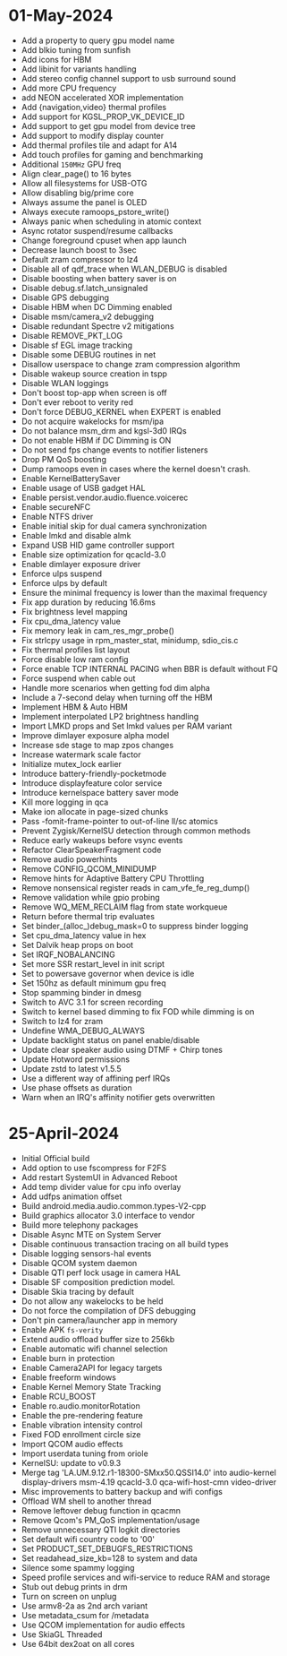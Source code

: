
# 01-May-2024
- Add a property to query gpu model name
- Add blkio tuning from sunfish
- Add icons for HBM
- Add libinit for variants handling
- Add stereo config channel support to usb surround sound
- Add more CPU frequency
- add NEON accelerated XOR implementation
- Add {navigation,video} thermal profiles
- Add support for KGSL_PROP_VK_DEVICE_ID
- Add support to get gpu model from device tree
- Add support to modify display counter
- Add thermal profiles tile and adapt for A14
- Add touch profiles for gaming and benchmarking
- Additional `150MHz` GPU freq
- Align clear_page() to 16 bytes
- Allow all filesystems for USB-OTG
- Allow disabling big/prime core
- Always assume the panel is OLED
- Always execute ramoops_pstore_write()
- Always panic when scheduling in atomic context
- Async rotator suspend/resume callbacks
- Change foreground cpuset when app launch
- Decrease launch boost to 3sec
- Default zram compressor to lz4
- Disable all of qdf_trace when WLAN_DEBUG is disabled
- Disable boosting when battery saver is on
- Disable debug.sf.latch_unsignaled
- Disable GPS debugging
- Disable HBM when DC Dimming enabled
- Disable msm/camera_v2 debugging
- Disable redundant Spectre v2 mitigations
- Disable REMOVE_PKT_LOG
- Disable sf EGL image tracking
- Disable some DEBUG routines in net
- Disallow userspace to change zram compression algorithm
- Disable wakeup source creation in tspp
- Disable WLAN loggings
- Don't boost top-app when screen is off
- Don't ever reboot to verity red
- Don't force DEBUG_KERNEL when EXPERT is enabled
- Do not acquire wakelocks for msm/ipa
- Do not balance msm_drm and kgsl-3d0 IRQs
- Do not enable HBM if DC Dimming is ON
- Do not send fps change events to notifier listeners
- Drop PM QoS boosting
- Dump ramoops even in cases where the kernel doesn't crash.
- Enable KernelBatterySaver
- Enable usage of USB gadget HAL
- Enable persist.vendor.audio.fluence.voicerec
- Enable secureNFC
- Enable NTFS driver
- Enable initial skip for dual camera synchronization
- Enable lmkd and disable almk
- Expand USB HID game controller support
- Enable size optimization for qcacld-3.0
- Enable dimlayer exposure driver
- Enforce ulps suspend
- Enforce ulps by default
- Ensure the minimal frequency is lower than the maximal frequency
- Fix app duration by reducing 16.6ms
- Fix brightness level mapping
- Fix cpu_dma_latency value
- Fix memory leak in cam_res_mgr_probe()
- Fix strlcpy usage in rpm_master_stat, minidump, sdio_cis.c
- Fix thermal profiles list layout
- Force disable low ram config
- Force enable TCP INTERNAL PACING when BBR is default without FQ
- Force suspend when cable out
- Handle more scenarios when getting fod dim alpha
- Include a 7-second delay when turning off the HBM
- Implement HBM & Auto HBM
- Implement interpolated LP2 brightness handling
- Import LMKD props and Set lmkd values per RAM variant
- Improve dimlayer exposure alpha model
- Increase sde stage to map zpos changes
- Increase watermark scale factor
- Initialize mutex_lock earlier
- Introduce battery-friendly-pocketmode
- Introduce displayfeature color service
- Introduce kernelspace battery saver mode
- Kill more logging in qca
- Make ion allocate in page-sized chunks
- Pass -fomit-frame-pointer to out-of-line ll/sc atomics
- Prevent Zygisk/KernelSU detection through common methods
- Reduce early wakeups before vsync events
- Refactor ClearSpeakerFragment code
- Remove audio powerhints
- Remove CONFIG_QCOM_MINIDUMP
- Remove hints for Adaptive Battery CPU Throttling
- Remove nonsensical register reads in cam_vfe_fe_reg_dump()
- Remove validation while gpio probing
- Remove WQ_MEM_RECLAIM flag from state workqueue
- Return before thermal trip evaluates
- Set binder_(alloc_)debug_mask=0 to suppress binder logging
- Set cpu_dma_latency value in hex
- Set Dalvik heap props on boot
- Set IRQF_NOBALANCING
- Set more SSR restart_level in init script
- Set to powersave governor when device is idle
- Set 150hz as default minimum gpu freq
- Stop spamming binder in dmesg
- Switch to AVC 3.1 for screen recording
- Switch to kernel based dimming to fix FOD while dimming is on
- Switch to lz4 for zram
- Undefine WMA_DEBUG_ALWAYS
- Update backlight status on panel enable/disable
- Update clear speaker audio using DTMF + Chirp tones
- Update Hotword permissions
- Update zstd to latest v1.5.5
- Use a different way of affining perf IRQs
- Use phase offsets as duration
- Warn when an IRQ's affinity notifier gets overwritten

# 25-April-2024
- Initial Official build
- Add option to use fscompress for F2FS
- Add restart SystemUI in Advanced Reboot
- Add temp divider value for cpu info overlay
- Add udfps animation offset
- Build android.media.audio.common.types-V2-cpp
- Build graphics allocator 3.0 interface to vendor
- Build more telephony packages
- Disable Async MTE on System Server
- Disable continuous transaction tracing on all build types
- Disable logging sensors-hal events
- Disable QCOM system daemon
- Disable QTI perf lock usage in camera HAL
- Disable SF composition prediction model.
- Disable Skia tracing by default
- Do not allow any wakelocks to be held
- Do not force the compilation of DFS debugging
- Don't pin camera/launcher app in memory
- Enable APK `fs-verity`
- Extend audio offload buffer size to 256kb
- Enable automatic wifi channel selection
- Enable burn in protection
- Enable Camera2API for legacy targets
- Enable freeform windows
- Enable Kernel Memory State Tracking
- Enable RCU_BOOST
- Enable ro.audio.monitorRotation
- Enable the pre-rendering feature
- Enable vibration intensity control
- Fixed FOD enrollment circle size
- Import QCOM audio effects
- Import userdata tuning from oriole
- KernelSU: update to v0.9.3
- Merge tag 'LA.UM.9.12.r1-18300-SMxx50.QSSI14.0' into audio-kernel display-drivers msm-4.19 qcacld-3.0 qca-wifi-host-cmn video-driver
- Misc improvements to battery backup and wifi configs
- Offload WM shell to another thread
- Remove leftover debug function in qcacmn
- Remove Qcom's PM_QoS implementation/usage
- Remove unnecessary QTI logkit directories
- Set default wifi country code to '00'
- Set PRODUCT_SET_DEBUGFS_RESTRICTIONS
- Set readahead_size_kb=128 to system and data
- Silence some spammy logging
- Speed profile services and wifi-service to reduce RAM and storage
- Stub out debug prints in drm
- Turn on screen on unplug
- Use armv8-2a as 2nd arch variant
- Use metadata_csum for /metadata
- Use QCOM implementation for audio effects
- Use SkiaGL Threaded
- Use 64bit dex2oat on all cores
